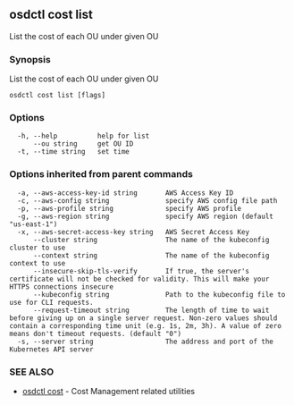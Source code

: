 ## osdctl cost list

List the cost of each OU under given OU

### Synopsis

List the cost of each OU under given OU

```
osdctl cost list [flags]
```

### Options

```
  -h, --help          help for list
      --ou string     get OU ID
  -t, --time string   set time
```

### Options inherited from parent commands

```
  -a, --aws-access-key-id string       AWS Access Key ID
  -c, --aws-config string              specify AWS config file path
  -p, --aws-profile string             specify AWS profile
  -g, --aws-region string              specify AWS region (default "us-east-1")
  -x, --aws-secret-access-key string   AWS Secret Access Key
      --cluster string                 The name of the kubeconfig cluster to use
      --context string                 The name of the kubeconfig context to use
      --insecure-skip-tls-verify       If true, the server's certificate will not be checked for validity. This will make your HTTPS connections insecure
      --kubeconfig string              Path to the kubeconfig file to use for CLI requests.
      --request-timeout string         The length of time to wait before giving up on a single server request. Non-zero values should contain a corresponding time unit (e.g. 1s, 2m, 3h). A value of zero means don't timeout requests. (default "0")
  -s, --server string                  The address and port of the Kubernetes API server
```

### SEE ALSO

* [osdctl cost](osdctl_cost.md)	 - Cost Management related utilities

